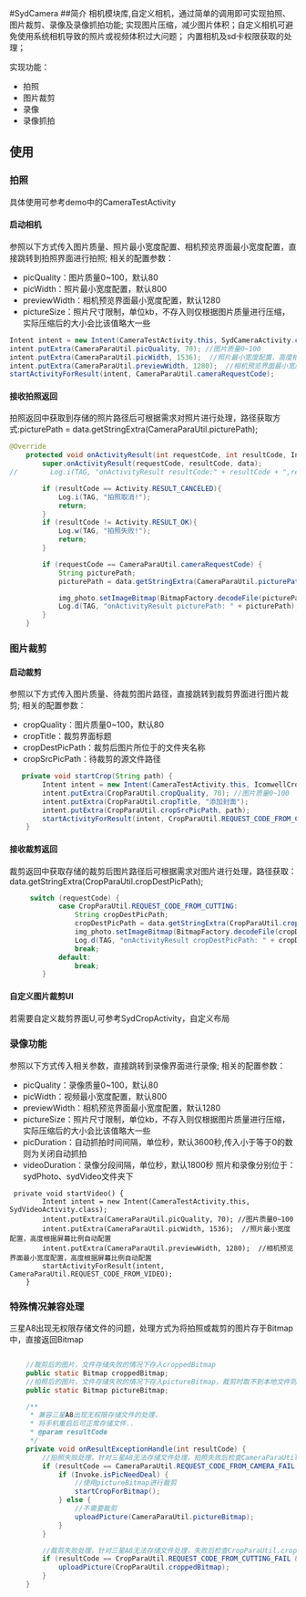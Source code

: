 #SydCamera
##简介
相机模块库,自定义相机，通过简单的调用即可实现拍照、图片裁剪、录像及录像抓拍功能;
实现图片压缩，减少图片体积；自定义相机可避免使用系统相机导致的照片或视频体积过大问题；
内置相机及sd卡权限获取的处理；

实现功能：
- 拍照
- 图片裁剪
- 录像
- 录像抓拍

## 使用

### 拍照
具体使用可参考demo中的CameraTestActivity

#### 启动相机
参照以下方式传入图片质量、照片最小宽度配置、相机预览界面最小宽度配置，直接跳转到拍照界面进行拍照;
相关的配置参数：
- picQuality：图片质量0~100，默认80
- picWidth：照片最小宽度配置，默认800
- previewWidth：相机预览界面最小宽度配置，默认1280
- pictureSize：照片尺寸限制，单位kb，不存入则仅根据图片质量进行压缩，实际压缩后的大小会比该值略大一些

```java
Intent intent = new Intent(CameraTestActivity.this, SydCameraActivity.class);
intent.putExtra(CameraParaUtil.picQuality, 70); //图片质量0~100
intent.putExtra(CameraParaUtil.picWidth, 1536);  //照片最小宽度配置，高度根据屏幕比例自动配置
intent.putExtra(CameraParaUtil.previewWidth, 1280);  //相机预览界面最小宽度配置，高度根据屏幕比例自动配置
startActivityForResult(intent, CameraParaUtil.cameraRequestCode);
```
#### 接收拍照返回
拍照返回中获取到存储的照片路径后可根据需求对照片进行处理，路径获取方式:picturePath = data.getStringExtra(CameraParaUtil.picturePath);

```java
@Override
    protected void onActivityResult(int requestCode, int resultCode, Intent data) {
        super.onActivityResult(requestCode, resultCode, data);
//        Log.i(TAG, "onActivityResult resultCode:" + resultCode + ",requestCode: " + requestCode);

        if (resultCode == Activity.RESULT_CANCELED){
            Log.i(TAG, "拍照取消!");
            return;
        }
        if (resultCode != Activity.RESULT_OK){
            Log.w(TAG, "拍照失败!");
            return;
        }

        if (requestCode == CameraParaUtil.cameraRequestCode) {
            String picturePath;
            picturePath = data.getStringExtra(CameraParaUtil.picturePath);

            img_photo.setImageBitmap(BitmapFactory.decodeFile(picturePath));
            Log.d(TAG, "onActivityResult picturePath: " + picturePath);
        }
    }
```
### 图片裁剪
#### 启动裁剪
参照以下方式传入图片质量、待裁剪图片路径，直接跳转到裁剪界面进行图片裁剪;
相关的配置参数：
- cropQuality：图片质量0~100，默认80
- cropTitle：裁剪界面标题
- cropDestPicPath：裁剪后图片所位于的文件夹名称
- cropSrcPicPath：待裁剪的源文件路径

```java
   private void startCrop(String path) {
        Intent intent = new Intent(CameraTestActivity.this, IcomwellCropActivity.class);
        intent.putExtra(CropParaUtil.cropQuality, 70); //图片质量0~100
        intent.putExtra(CropParaUtil.cropTitle, "添加封面");
        intent.putExtra(CropParaUtil.cropSrcPicPath, path);
        startActivityForResult(intent, CropParaUtil.REQUEST_CODE_FROM_CUTTING);
    }
```

#### 接收裁剪返回
裁剪返回中获取存储的裁剪后图片路径后可根据需求对图片进行处理，路径获取：data.getStringExtra(CropParaUtil.cropDestPicPath);
```java
     switch (requestCode) {
            case CropParaUtil.REQUEST_CODE_FROM_CUTTING:
                String cropDestPicPath;
                cropDestPicPath = data.getStringExtra(CropParaUtil.cropDestPicPath);
                img_photo.setImageBitmap(BitmapFactory.decodeFile(cropDestPicPath));
                Log.d(TAG, "onActivityResult cropDestPicPath: " + cropDestPicPath);
                break;
            default:
                break;
        }

```
#### 自定义图片裁剪UI
若需要自定义裁剪界面U,可参考SydCropActivity，自定义布局

### 录像功能
参照以下方式传入相关参数，直接跳转到录像界面进行录像;
相关的配置参数：
- picQuality：录像质量0~100，默认80
- picWidth：视频最小宽度配置，默认800
- previewWidth：相机预览界面最小宽度配置，默认1280
- pictureSize：照片尺寸限制，单位kb，不存入则仅根据图片质量进行压缩，实际压缩后的大小会比该值略大一些
- picDuration：自动抓拍时间间隔，单位秒，默认3600秒,传入小于等于0的数则为关闭自动抓拍
- videoDuration：录像分段间隔，单位秒，默认1800秒
照片和录像分别位于：sydPhoto、sydVideo文件夹下

```
 private void startVideo() {
        Intent intent = new Intent(CameraTestActivity.this, SydVideoActivity.class);
        intent.putExtra(CameraParaUtil.picQuality, 70); //图片质量0~100
        intent.putExtra(CameraParaUtil.picWidth, 1536);  //照片最小宽度配置，高度根据屏幕比例自动配置
        intent.putExtra(CameraParaUtil.previewWidth, 1280);  //相机预览界面最小宽度配置，高度根据屏幕比例自动配置
        startActivityForResult(intent, CameraParaUtil.REQUEST_CODE_FROM_VIDEO);
    }
```

### 特殊情况兼容处理
三星A8出现无权限存储文件的问题，处理方式为将拍照或裁剪的图片存于Bitmap中，直接返回Bitmap

```java

    //裁剪后的图片，文件存储失败的情况下存入croppedBitmap
    public static Bitmap croppedBitmap;
    //拍照后的图片，文件存储失败的情况下存入pictureBitmap，裁剪时取不到本地文件则也作为图片裁剪的来源
    public static Bitmap pictureBitmap;

    /**
     * 兼容三星A8出现无权限存储文件的处理，
     * 将手机重启后可正常存储文件..
     * @param resultCode
     */
    private void onResultExceptionHandle(int resultCode) {
        //拍照失败处理，针对三星A8无法存储文件处理，拍照失败后检查CameraParaUtil.pictureBitmap是否有数据
        if (resultCode == CameraParaUtil.REQUEST_CODE_FROM_CAMERA_FAIL && CameraParaUtil.pictureBitmap != null) {
            if (Invoke.isPicNeedDeal) {
                //使用pictureBitmap进行裁剪
                startCropForBitmap();
            } else {
                //不需要裁剪
                uploadPicture(CameraParaUtil.pictureBitmap);
            }
        }

        //裁剪失败处理，针对三星A8无法存储文件处理，失败后检查CropParaUtil.croppedBitmap是否有数据
        if (resultCode == CropParaUtil.REQUEST_CODE_FROM_CUTTING_FAIL && CropParaUtil.croppedBitmap != null) {
            uploadPicture(CropParaUtil.croppedBitmap);
        }
    }
```


